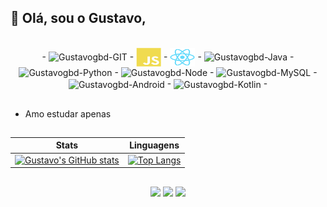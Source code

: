 ## 👋 Olá, sou o Gustavo,
<div align="center" style="display: inline_block"><br>
  - <img align="center" alt="Gustavogbd-GIT" height="30" width="40" src="https://cdn.jsdelivr.net/gh/devicons/devicon/icons/git/git-original.svg"> - 
  <img align="center" alt="Gustavogbd-Js" height="30" width="40" src="https://raw.githubusercontent.com/devicons/devicon/master/icons/javascript/javascript-plain.svg"> - 
  <img align="center" alt="Gustavogbd-React" height="30" width="40" src="https://raw.githubusercontent.com/devicons/devicon/master/icons/react/react-original.svg"> - 
  <img align="center" alt="Gustavogbd-Java" height="30" width="40" src="https://cdn.jsdelivr.net/gh/devicons/devicon/icons/java/java-original.svg" /> - 
  <img align="center" alt="Gustavogbd-Python" height="30" width="40" src="https://cdn.jsdelivr.net/gh/devicons/devicon/icons/python/python-original.svg" /> - 
  <img align="center" alt="Gustavogbd-Node" height="30" width="40" src="https://cdn.jsdelivr.net/gh/devicons/devicon/icons/nodejs/nodejs-original.svg" /> -
  <img align="center" alt="Gustavogbd-MySQL" height="30" width="40" src="https://cdn.jsdelivr.net/gh/devicons/devicon/icons/mysql/mysql-original.svg" /> -
  <img align="center" alt="Gustavogbd-Android" height="30" width="40" src="https://cdn.jsdelivr.net/gh/devicons/devicon/icons/androidstudio/androidstudio-original.svg" /> -
  <img align="center" alt="Gustavogbd-Kotlin" height="30" width="40" src="https://cdn.jsdelivr.net/gh/devicons/devicon/icons/kotlin/kotlin-original.svg" /> -
  
</div>

##

- Amo estudar apenas

##

  | Stats               | Linguagens               |
  | ---------------------- | ---------------------- |
  | [![Gustavo's GitHub stats](https://github-readme-stats.vercel.app/api?username=Gustavogbd&show_icons=true&theme=dracula)](https://github.com/anuraghazra/github-readme-stats) | [![Top Langs](https://github-readme-stats.vercel.app/api/top-langs/?username=Gustavogbd&show_icons=true&theme=dracula)](https://github.com/anuraghazra/github-readme-stats) |

  
  ##
 
<div align="center"> 
  <a href="https://www.linkedin.com/in/gustavo-santos-3449a8124" target="_blank"><img src="https://img.shields.io/badge/-LinkedIn-%230077B5?style=for-the-badge&logo=linkedin&logoColor=white" target="_blank"></a> 
  <a href = "mailto:gustavokkg2@hotmail.com"><img src="https://img.shields.io/badge/Microsoft_Outlook-0078D4?style=for-the-badge&logo=microsoft-outlook&logoColor=white" target="_blank"></a>
  <a href="https://instagram.com/gustavogbd" target="_blank"><img src="https://img.shields.io/badge/-Instagram-%23E4405F?style=for-the-badge&logo=instagram&logoColor=white" target="_blank"></a>
</div>
